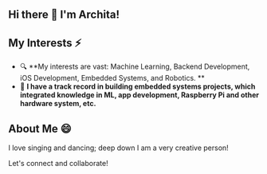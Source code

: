 ## Hi there 👋 I'm Archita!

<!--
**architanemalikanti/architanemalikanti** is a ✨ _special_ ✨ repository because its `README.md` (this file) appears on your GitHub profile.

Here are some ideas to get you started:

- 🔭 I’m currently working on ...
- 🌱 I’m currently learning ...
- 👯 I’m looking to collaborate on ...
- 🤔 I’m looking for help with ...
- 💬 Ask me about ...
- 📫 How to reach me: ...
- 😄 Pronouns: ...
- ⚡ Fun fact: ...
-->

## My Interests ⚡
- 🔍 **My interests are vast: Machine Learning, Backend Development, iOS Development, Embedded Systems, and Robotics. **
- 🤝 **I have a track record in building embedded systems projects, which integrated knowledge in ML, app development, Raspberry Pi and other hardware system, etc.**

## About Me 😄
I love singing and dancing; deep down I am a very creative person!

Let's connect and collaborate!

